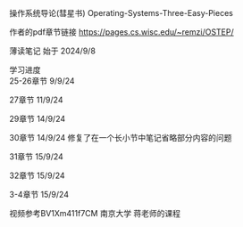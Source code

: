 操作系统导论(彗星书) Operating-Systems-Three-Easy-Pieces

作者的pdf章节链接 https://pages.cs.wisc.edu/~remzi/OSTEP/

薄读笔记 始于 2024/9/8

学习进度   
25-26章节 9/9/24 

27章节 11/9/24

29章节 14/9/24

30章节 14/9/24 修复了在一个长小节中笔记省略部分内容的问题

31章节 15/9/24 

32章节 15/9/24 

3-4章节 15/9/24 

视频参考BV1Xm411f7CM 南京大学 蒋老师的课程 
